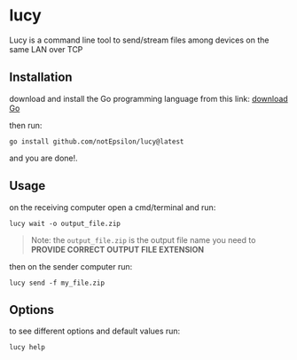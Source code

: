# lucy

Lucy is a command line tool to send/stream files among devices on the same LAN over TCP

## Installation

download and install the Go programming language from this link: [download Go](https://go.dev/dl/)

then run:

```shell
go install github.com/notEpsilon/lucy@latest
```

and you are done!.

## Usage

on the receiving computer open a cmd/terminal and run:

```shell
lucy wait -o output_file.zip
```

> Note: the `output_file.zip` is the output file name you need to **PROVIDE CORRECT OUTPUT FILE EXTENSION**

then on the sender computer run:

```shell
lucy send -f my_file.zip
```

## Options

to see different options and default values run:

```shell
lucy help
```
